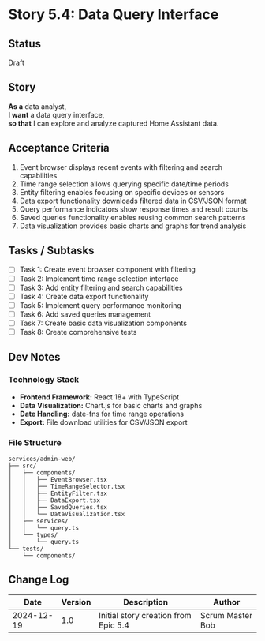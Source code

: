 # Story 5.4: Data Query Interface

## Status

Draft

## Story

**As a** data analyst,  
**I want** a data query interface,  
**so that** I can explore and analyze captured Home Assistant data.

## Acceptance Criteria

1. Event browser displays recent events with filtering and search capabilities
2. Time range selection allows querying specific date/time periods
3. Entity filtering enables focusing on specific devices or sensors
4. Data export functionality downloads filtered data in CSV/JSON format
5. Query performance indicators show response times and result counts
6. Saved queries functionality enables reusing common search patterns
7. Data visualization provides basic charts and graphs for trend analysis

## Tasks / Subtasks

- [ ] Task 1: Create event browser component with filtering
- [ ] Task 2: Implement time range selection interface
- [ ] Task 3: Add entity filtering and search capabilities
- [ ] Task 4: Create data export functionality
- [ ] Task 5: Implement query performance monitoring
- [ ] Task 6: Add saved queries management
- [ ] Task 7: Create basic data visualization components
- [ ] Task 8: Create comprehensive tests

## Dev Notes

### Technology Stack
- **Frontend Framework:** React 18+ with TypeScript
- **Data Visualization:** Chart.js for basic charts and graphs
- **Date Handling:** date-fns for time range operations
- **Export:** File download utilities for CSV/JSON export

### File Structure
```
services/admin-web/
├── src/
│   ├── components/
│   │   ├── EventBrowser.tsx
│   │   ├── TimeRangeSelector.tsx
│   │   ├── EntityFilter.tsx
│   │   ├── DataExport.tsx
│   │   ├── SavedQueries.tsx
│   │   └── DataVisualization.tsx
│   ├── services/
│   │   └── query.ts
│   └── types/
│       └── query.ts
└── tests/
    └── components/
```

## Change Log

| Date | Version | Description | Author |
|------|---------|-------------|---------|
| 2024-12-19 | 1.0 | Initial story creation from Epic 5.4 | Scrum Master Bob |
